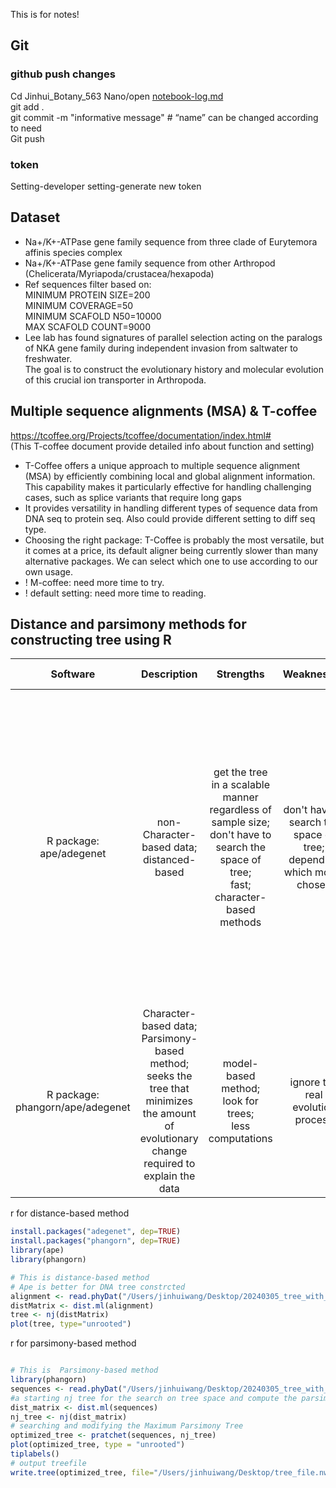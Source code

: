 This is for notes!
## Git
### github push changes

Cd Jinhui_Botany_563 
Nano/open [notebook-log.md](notebook-log.md)  
git add .  
git commit -m "informative message" # “name” can be changed according to need  
Git push 

### token 
Setting-developer setting-generate new token

## Dataset
* Na+/K+-ATPase gene family sequence from three clade of Eurytemora affinis species complex
* Na+/K+-ATPase gene family sequence from other Arthropod (Chelicerata/Myriapoda/crustacea/hexapoda)  
* Ref sequences filter based on:  
  MINIMUM PROTEIN SIZE=200  
  MINIMUM COVERAGE=50  
  MINIMUM SCAFOLD N50=10000  
  MAX SCAFOLD COUNT=9000
* Lee lab has found signatures of parallel selection acting on the paralogs of NKA gene family during independent invasion from saltwater to freshwater.  
  The goal is to construct the evolutionary history and molecular evolution of this crucial ion transporter in Arthropoda. 

## Multiple sequence alignments (MSA) & T-coffee
https://tcoffee.org/Projects/tcoffee/documentation/index.html#  
(This T-coffee document provide detailed info about function and setting)
* T-Coffee offers a unique approach to multiple sequence alignment (MSA) by efficiently combining local and global alignment information. This capability makes it particularly effective for handling challenging cases, such as splice variants that require long gaps
* It provides versatility in handling different types of sequence data from DNA seq to protein seq. Also could provide different setting to diff seq type.
* Choosing the right package: T-Coffee is probably the most versatile, but it comes at a price, its default aligner being currently slower than many alternative packages. We can select which one to use according to our own usage.
* ! M-coffee: need more time to try.
* ! default setting: need more time to reading.

## Distance and parsimony methods for constructing tree using R



|             Software             |                                                                   Description                                                                    |                                                                     Strengths                                                                     |                                 Weaknesses                                  |                                                                                                                                   Assumptions                                                                                                                                   |                       User choices                       | 
|:--------------------------------:|:------------------------------------------------------------------------------------------------------------------------------------------------:|:-------------------------------------------------------------------------------------------------------------------------------------------------:|:---------------------------------------------------------------------------:|:-------------------------------------------------------------------------------------------------------------------------------------------------------------------------------------------------------------------------------------------------------------------------------:|:--------------------------------------------------------:| 
|     R package: ape/adegenet      |                                                 non-Character-based data; <br/> distanced-based                                                  | get the tree in a scalable manner regardless of sample size;<br/>don't have to search the space of tree; <br/> fast;<br/> character-based methods | don't have to search the space of tree;<br/> depend on which model chosen   | Molecular Clock Assumption (mutations accumulate at a constant rate time/lineage); <br/> Additive Distances: (distance between two taxa (or sequences) is equal to the sum of the branch lengths along the path connecting them in the tree); <br/> Correct Distance Estimation | NJ; ME (minimum evolution); WPGMA; UPGMA Fitch algorithm |
| R package: phangorn/ape/adegenet | Character-based data; Parsimony-based method; <br/> seeks the tree that minimizes the amount of evolutionary change required to explain the data |                                         model-based method; <br/> look for trees; <br/> less computations                                         |                      ignore the real evolution process                      |                                           independence among characters；<br/> Ockham’s razor (the simple one to explain when equal explanations)                                                                                                                                |                    Fitch algorithm                       |


r for distance-based method
```r 
install.packages("adegenet", dep=TRUE)
install.packages("phangorn", dep=TRUE)
library(ape)
library(phangorn)

# This is distance-based method
# Ape is better for DNA tree constrcted
alignment <- read.phyDat("/Users/jinhuiwang/Desktop/20240305_tree_with_myripoda_v5.fasta", format = "fasta", type = "AA")
distMatrix <- dist.ml(alignment)
tree <- nj(distMatrix)
plot(tree, type="unrooted")
```
r for parsimony-based method
```r

# This is  Parsimony-based method
library(phangorn)
sequences <- read.phyDat("/Users/jinhuiwang/Desktop/20240305_tree_with_myripoda_v5.fasta", format = "fasta", type="AA")
#a starting nj tree for the search on tree space and compute the parsimony score of this tree
dist_matrix <- dist.ml(sequences)
nj_tree <- nj(dist_matrix)
# searching and modifying the Maximum Parsimony Tree
optimized_tree <- pratchet(sequences, nj_tree)
plot(optimized_tree, type = "unrooted")
tiplabels()
# output treefile
write.tree(optimized_tree, file="/Users/jinhuiwang/Desktop/tree_file.nwk")
```
